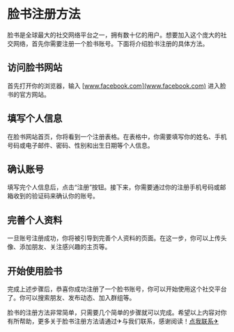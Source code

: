 # 脸书注册方法

脸书是全球最大的社交网络平台之一，拥有数十亿的用户。想要加入这个庞大的社交网络，首先你需要注册一个脸书账号。下面将介绍脸书注册的具体方法。

## 访问脸书网站

首先打开你的浏览器，输入 [www.facebook.com](www.facebook.com) 进入脸书的官方网站。

## 填写个人信息

在脸书网站首页，你将看到一个注册表格。在表格中，你需要填写你的姓名、手机号码或电子邮件、密码、性别和出生日期等个人信息。

## 确认账号

填写完个人信息后，点击“注册”按钮。接下来，你需要通过你的注册手机号码或邮箱收到的验证码来确认你的账号。

## 完善个人资料

一旦账号注册成功，你将被引导到完善个人资料的页面。在这一步，你可以上传头像、添加朋友、关注感兴趣的主页等。

## 开始使用脸书

完成上述步骤后，恭喜你成功注册了一个脸书账号，你可以开始使用这个社交平台了。你可以搜索朋友、发布动态、加入群组等。

脸书的注册方法非常简单，只需要几个简单的步骤就可以完成。希望以上内容对你有所帮助，更多关于脸书注册方法请通过✈与我们联系，感谢阅读！[点我联系✈](https://pc.k02.cc)